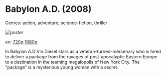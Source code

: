 # Babylon A.D. (2008)

Genres: action, adventure, science-fiction, thriller

![poster](http://image.tmdb.org/t/p/w500/eeoB2u438Z8b14HJn8TVe8X9F1U.jpg)

en:
  [720p](magnet:?xt=urn:btih:C837985C4ECA843E91BD38AA8E276F446948F101&tr=udp://glotorrents.pw:6969/announce&tr=udp://tracker.opentrackr.org:1337/announce&tr=udp://torrent.gresille.org:80/announce&tr=udp://tracker.openbittorrent.com:80&tr=udp://tracker.coppersurfer.tk:6969&tr=udp://tracker.leechers-paradise.org:6969&tr=udp://p4p.arenabg.ch:1337&tr=udp://tracker.internetwarriors.net:1337)
  [1080p](magnet:?xt=urn:btih:F3B991DD33122962DDA6C67455AED1C688F6AD85&tr=udp://glotorrents.pw:6969/announce&tr=udp://tracker.opentrackr.org:1337/announce&tr=udp://torrent.gresille.org:80/announce&tr=udp://tracker.openbittorrent.com:80&tr=udp://tracker.coppersurfer.tk:6969&tr=udp://tracker.leechers-paradise.org:6969&tr=udp://p4p.arenabg.ch:1337&tr=udp://tracker.internetwarriors.net:1337)
  


In Babylon A.D Vin Diesel stars as a veteran-turned-mercenary who is hired to deliver a package from the ravages of post-apocalyptic Eastern Europe to a destination in the teeming megalopolis of New York City. The "package" is a mysterious young woman with a secret.